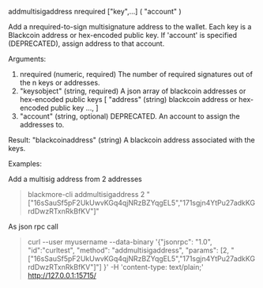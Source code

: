 addmultisigaddress nrequired ["key",...] ( "account" )

Add a nrequired-to-sign multisignature address to the wallet.
Each key is a Blackcoin address or hex-encoded public key.
If 'account' is specified (DEPRECATED), assign address to that account.

Arguments:
1. nrequired        (numeric, required) The number of required signatures out of the n keys or addresses.
2. "keysobject"   (string, required) A json array of blackcoin addresses or hex-encoded public keys
     [
       "address"  (string) blackcoin address or hex-encoded public key
       ...,
     ]
3. "account"      (string, optional) DEPRECATED. An account to assign the addresses to.

Result:
"blackcoinaddress"  (string) A blackcoin address associated with the keys.

Examples:

Add a multisig address from 2 addresses
> blackmore-cli addmultisigaddress 2 "[\"16sSauSf5pF2UkUwvKGq4qjNRzBZYqgEL5\",\"171sgjn4YtPu27adkKGrdDwzRTxnRkBfKV\"]"

As json rpc call
> curl --user myusername --data-binary '{"jsonrpc": "1.0", "id":"curltest", "method": "addmultisigaddress", "params": [2, "[\"16sSauSf5pF2UkUwvKGq4qjNRzBZYqgEL5\",\"171sgjn4YtPu27adkKGrdDwzRTxnRkBfKV\"]"] }' -H 'content-type: text/plain;' http://127.0.0.1:15715/

